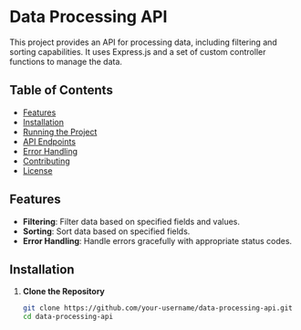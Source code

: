 # Data Processing API

This project provides an API for processing data, including filtering and sorting capabilities. It uses Express.js and a set of custom controller functions to manage the data.

## Table of Contents
- [Features](#features)
- [Installation](#installation)
- [Running the Project](#running-the-project)
- [API Endpoints](#api-endpoints)
- [Error Handling](#error-handling)
- [Contributing](#contributing)
- [License](#license)

## Features

- **Filtering**: Filter data based on specified fields and values.
- **Sorting**: Sort data based on specified fields.
- **Error Handling**: Handle errors gracefully with appropriate status codes.

## Installation

1. **Clone the Repository**

   ```bash
   git clone https://github.com/your-username/data-processing-api.git
   cd data-processing-api
